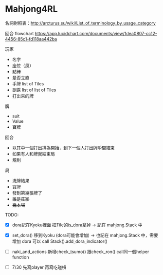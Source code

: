 # Mahjong4RL

名詞對照表：http://arcturus.su/wiki/List_of_terminology_by_usage_category

回合 flowchart https://app.lucidchart.com/documents/view/1dea0807-cc12-4456-85c1-fd118aa442ba


玩家
- 名字
- 座位（風）
- ~~點棒~~
- 是否立直
- 手牌 list of Tiles
- 副露 list of list of Tiles
- 打出來的牌

牌
- suit
- Value
- 寶牌

回合
- 以其中一個打出排為開始，到下一個人打出牌瞬間結束
- 如果有人和牌就結束局
- 規則

局
- 洗牌結果
- 寶牌
- 發到第幾張牌了
- ~~誰是莊家~~
- ~~幾本場~~



TODO:
- [x]  dora記在Kyoku裡面 把Tile的is_dora拿掉 -> 記在 mahjong.Stack 中
- [x]  set_dora() 移到Kyoku (dora可能會增加) -> 也記在 mahjong.Stack 中，需要增加 dora 可以 call Stack().add_dora_indicator()
- [ ]  naki_and_actions 新增check_tsumo() 跟check_ron() call同一個helper function
- [ ]  7/30 先寫player 再寫吃碰槓



